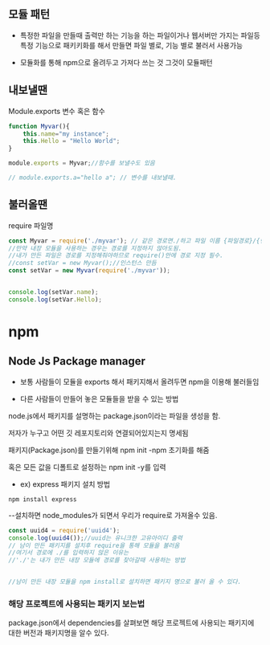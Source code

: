 ## 모듈 패턴





- 특정한 파일을 만들때 출력만 하는 기능을 하는 파일이거나 웹서버만 가지는 파일등 특정 기능으로 패키키화를 해서 만들면 파일 별로, 기능 별로 불러서 사용가능

- 모듈화를 통해 npm으로 올려두고 가져다 쓰는 것 그것이 모듈패턴



## 내보낼땐

Module.exports 변수 혹은 함수

```javascript
function Myvar(){
    this.name="my instance";
    this.Hello = "Hello World";
}

module.exports = Myvar;//함수를 보낼수도 있음

// module.exports.a="hello a"; // 변수를 내보낼때.
```



## 불러올땐

require 파일명

```javascript
const Myvar = require('./myvar'); // 같은 경로면./하고 파일 이름 {파일경로}/{변수이름}
//만약 내장 모듈을 사용하는 경우는 경로를 지정하지 않아도됨.
//내가 만든 파일은 경로를 지정해줘야하므로 require()안에 경로 지정 필수.
//const setVar = new Myvar();//인스턴스 만듬
const setVar = new Myvar(require('./myvar')); 


console.log(setVar.name);
console.log(setVar.Hello);
```



# npm

## Node Js Package manager

- 보통 사람들이 모듈을 exports 해서 패키지해서 올려두면 npm을 이용해 불러들임

- 다른 사람들이 만들어 놓은 모듈들을 받을 수 있는 방법

node.js에서 패키지를 설명하는 package.json이라는 파일을 생성을 함.

저자가 누구고 어떤 깃 레포지토리와 연결되어있지는지 명세됨

패키지(Package.json)를 만들기위해 npm init -npm 초기화를 해줌

혹은 모든 값을 디폴트로 설정하는 npm init -y를 입력 


- ex) express 패키지 설치 방법

```npm install express```

--설치하면 node_modules가 되면서 우리가 require로 가져올수 있음.
```javascript
const uuid4 = require('uuid4');
console.log(uuid4());//uuid는 유니크한 고유아이디 출력
// 남이 만든 패키지를 설치후 require을 통해 모듈을 불러옴
//여기서 경로에 ./를 입력하지 않은 이유는
//'./'는 내가 만든 내장 모듈에 경로를 찾아갈때 사용하는 방법


//남이 만든 내장 모듈을 npm install로 설치하면 패키지 명으로 불러 올 수 있다.
```




### 해당 프로젝트에 사용되는 패키지 보는법

package.json에서 dependencies를 살펴보면 해당 프로젝트에 사용되는 패키지에 대한 버전과 패키지명을 알수 있다.



